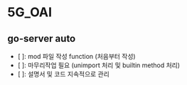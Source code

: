 # 5G_OAI
## go-server auto
- [ ]: mod 파일 작성 function (처음부터 작성)
- [ ]: 마무리작업 필요 (unimport 처리 및 builtin method 처리)
- [ ]: 설명서 및 코드 지속적으로 관리
